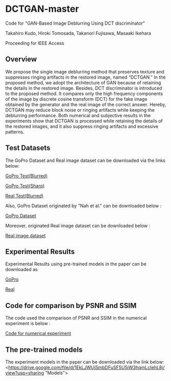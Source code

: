 # DCTGAN-master
Code for "GAN-Based Image Deblurring Using DCT discriminator"

Takahiro Kudo, Hiroki Tomosada, Takanori Fujisawa, Masaaki Ikehara

Proceeding for IEEE Access 

## Overview

We propose the single image deblurring method that preserves texture and suppresses ringing artifacts in the restored 
image, named “DCTGAN.” In the proposed method, we adopt the architecture of GAN because of retaining
the details in the restored image. Besides, DCT discriminator is introduced to the proposed method. It
compares only the high frequency components of the image by discrete cosine transform (DCT) for the fake
image obtained by the generator and the real image of the correct answer. Hereby, DCTGAN may reduce
block noise or ringing artifacts while keeping the deblurring performance. Both
numerical and subjective results in the experiments show that DCTGAN is processed while retaining the
details of the restored images, and it also suppress ringing artifacts and excessive patterns.

## Test Datasets
The GoPro Dataset and Real image dataset can be downloaded via the links below:

[GoPro Test(Blurred)](https://drive.google.com/file/d/1rzAaZCrD5TTqtKAeskhdxuyo4CIhlR9J/view?usp=sharing)

[GoPro Test(Sharp)](https://drive.google.com/file/d/1rzAaZCrD5TTqtKAeskhdxuyo4CIhlR9J/view?usp=sharing)

[Real Test(Blurred)](https://drive.google.com/file/d/1dc9ToG-rRarge3z4j_OYAth8Q7QSKdep/view?usp=sharing)

Also, GoPro Dataset originated by "Nah et al." can be downloaded below :

[GoPro Dataset](https://github.com/SeungjunNah/DeepDeblur_release)

Moreover, originated Real image dataset can be downloaded below :

[Real image dataset](http://vllab.ucmerced.edu/wlai24/cvpr16_deblur_study/)

## Experimental Results
Experimental Results using pre-trained models in the paper can be downloaded as

[GoPro](https://drive.google.com/file/d/1XZfmWCvhaO95KjN6CTLEr1FcA1Y5SiZ8/view?usp=sharing)

[Real](https://drive.google.com/file/d/10e_XqajnQeiFlNk9o98uI8960Wzjl8EC/view?usp=sharing)

## Code for comparison by PSNR and SSIM
The code used the comparison of PSNR and SSIM in the numerical experiment is below : 

[Code for numerical experiment](https://drive.google.com/file/d/1TlV2UjN0JmwvhoqNe36CVZsexnwfT9Lh/view?usp=sharing)

## The pre-trained models
The experiment models in the paper can be downloaded via the link below:
<https://drive.google.com/file/d/1EkLJWUjSmbDFuSF5U5jW3hqmLcIehL8j/view?usp=sharing "Models">


